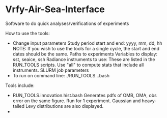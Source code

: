 # Vrfy-Air-Sea-Interface
Software to do quick analyses/verifications of experiments

How to use the tools:
- Change input parameters
      Study period start and end: yyyy, mm, dd, hh
          NOTE: If you wish to use the tools for a single cycle, the start and end dates should be the same.
      Paths to experiments
      Variables to display: sst, seaice, ssh
      Radiance instruments to use: These are listed in the RUN_TOOLS scripts. Use "all" to compute stats that include all instruments.
      SLURM job parameters
- To run on command line:
      ./RUN_TOOLS...bash

Tools include:
- RUN_TOOLS.innovation.hist.bash
      Generates pdfs of OMB, OMA, obs error on the same figure.
      Run for 1 experiment.
      Gaussian and heavy-tailed Levy distributions are also displayed.
- 
  
